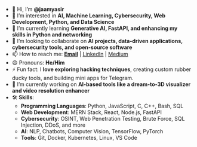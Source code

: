 - 👋 Hi, I’m **@jaamyasir**  
- 👀 I’m interested in **AI, Machine Learning, Cybersecurity, Web Development, Python, and Data Science**  
- 🌱 I’m currently learning **Generative AI, FastAPI, and enhancing my skills in Python and networking**  
- 💞️ I’m looking to collaborate on **AI projects, data-driven applications, cybersecurity tools, and open-source software**  
- 📫 How to reach me: **[Email](mailto:youremail@example.com)** | [LinkedIn](https://www.linkedin.com/in/jaamyasir) | [Medium](https://medium.com/@jaamyasir)  
- 😄 Pronouns: **He/Him**  
- ⚡ Fun fact: I **love exploring hacking techniques**, creating custom rubber ducky tools, and building mini apps for Telegram.  
- 🔭 I’m currently working on **AI-based tools like a dream-to-3D visualizer and video resolution enhancer**  
- 🛠️ **Skills**:  
  - **Programming Languages**: Python, JavaScript, C, C++, Bash, SQL  
  - **Web Development**: MERN Stack, React, Node.js, FastAPI  
  - **Cybersecurity**: OSINT, Web Penetration Testing, Brute Force, SQL Injection, DDoS, and more  
  - **AI**: NLP, Chatbots, Computer Vision, TensorFlow, PyTorch  
  - **Tools**: Git, Docker, Kubernetes, Linux, VS Code  

<!---
jaamyasir/jaamyasir is a ✨ special ✨ repository because its `README.md` (this file) appears on your GitHub profile.
You can click the Preview link to take a look at your changes.
--->
